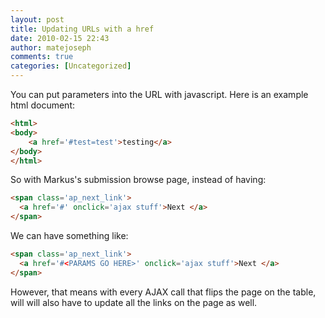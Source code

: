```yaml
---
layout: post
title: Updating URLs with a href
date: 2010-02-15 22:43
author: matejoseph
comments: true
categories: [Uncategorized]
---
```

You can put parameters into the URL with javascript. Here is an example html document:
```html
<html>
<body>
	<a href='#test=test'>testing</a>
</body>
</html>
```

So with Markus's submission browse page,  instead of having:
```html
<span class='ap_next_link'>
  <a href='#' onclick='ajax stuff'>Next </a>
</span>
```
We can have something like:
```html
<span class='ap_next_link'>
  <a href='#<PARAMS GO HERE>' onclick='ajax stuff'>Next </a>
</span>
```

However, that means with every AJAX call that flips the page on the table, will will also have to update all the links on the page as well.
